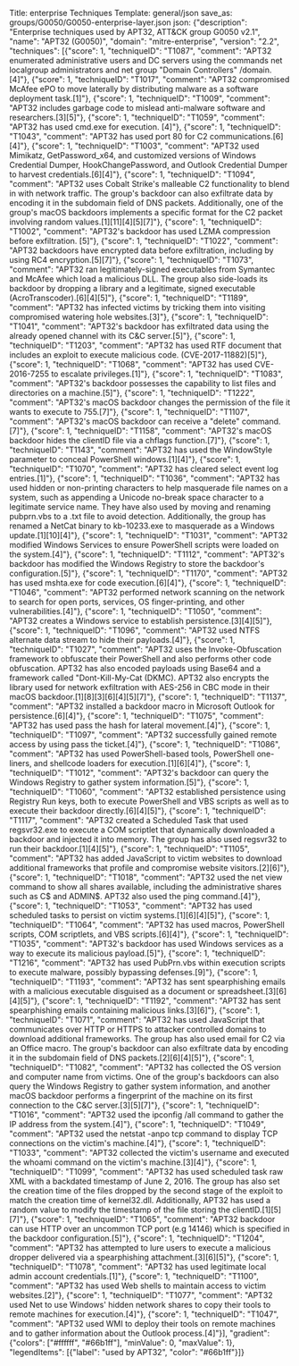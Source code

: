 Title: enterprise Techniques
Template: general/json
save_as: groups/G0050/G0050-enterprise-layer.json
json: {"description": "Enterprise techniques used by APT32, ATT&CK group G0050 v2.1", "name": "APT32 (G0050)", "domain": "mitre-enterprise", "version": "2.2", "techniques": [{"score": 1, "techniqueID": "T1087", "comment": "APT32 enumerated administrative users and DC servers using the commands net localgroup administrators and net group \"Domain Controllers\" /domain.[4]"}, {"score": 1, "techniqueID": "T1017", "comment": "APT32 compromised McAfee ePO to move laterally by distributing malware as a software deployment task.[1]"}, {"score": 1, "techniqueID": "T1009", "comment": "APT32 includes garbage code to mislead anti-malware software and researchers.[3][5]"}, {"score": 1, "techniqueID": "T1059", "comment": "APT32 has used cmd.exe for execution. [4]"}, {"score": 1, "techniqueID": "T1043", "comment": "APT32 has used port 80 for C2 communications.[6][4]"}, {"score": 1, "techniqueID": "T1003", "comment": "APT32 used Mimikatz, GetPassword_x64, and  customized versions of Windows Credential Dumper, HookChangePassword, and Outlook Credential Dumper to harvest credentials.[6][4]"}, {"score": 1, "techniqueID": "T1094", "comment": "APT32 uses Cobalt Strike's malleable C2 functionality to blend in with network traffic. The group's backdoor can also exfiltrate data by encoding it in the subdomain field of DNS packets. Additionally, one of the group's macOS backdoors implements a specific format for the C2 packet involving random values.[1][11][4][5][7]"}, {"score": 1, "techniqueID": "T1002", "comment": "APT32's backdoor has used LZMA compression before exfiltration.    [5]"}, {"score": 1, "techniqueID": "T1022", "comment": "APT32 backdoors have encrypted data before exfiltration, including by using RC4 encryption.[5][7]"}, {"score": 1, "techniqueID": "T1073", "comment": "APT32 ran legitimately-signed executables from Symantec and McAfee which load a malicious DLL. The group also side-loads its backdoor by dropping a library and a legitimate, signed executable (AcroTranscoder).[6][4][5]"}, {"score": 1, "techniqueID": "T1189", "comment": "APT32 has infected victims by tricking them into visiting compromised watering hole websites.[3]"}, {"score": 1, "techniqueID": "T1041", "comment": "APT32's backdoor has exfiltrated data using the already opened channel with its C&amp;C server.[5]"}, {"score": 1, "techniqueID": "T1203", "comment": "APT32 has used RTF document that includes an exploit to execute malicious code. (CVE-2017-11882)[5]"}, {"score": 1, "techniqueID": "T1068", "comment": "APT32 has used CVE-2016-7255 to escalate privileges.[1]"}, {"score": 1, "techniqueID": "T1083", "comment": "APT32's backdoor possesses the capability to list files and directories on a machine.[5]"}, {"score": 1, "techniqueID": "T1222", "comment": "APT32's macOS backdoor changes the permission of the file it wants to execute to 755.[7]"}, {"score": 1, "techniqueID": "T1107", "comment": "APT32's macOS backdoor can receive a \"delete\" command.[7]"}, {"score": 1, "techniqueID": "T1158", "comment": "APT32's macOS backdoor hides the clientID file via a chflags function.[7]"}, {"score": 1, "techniqueID": "T1143", "comment": "APT32 has used the WindowStyle parameter to conceal PowerShell windows.[1][4]"}, {"score": 1, "techniqueID": "T1070", "comment": "APT32 has cleared select event log entries.[1]"}, {"score": 1, "techniqueID": "T1036", "comment": "APT32 has used hidden or non-printing characters to help masquerade file names on a system, such as appending a Unicode no-break space character to a legitimate service name. They have also used by moving and renaming pubprn.vbs to a .txt file to avoid detection. Additionally, the group has renamed a NetCat binary to kb-10233.exe to masquerade as a Windows update.[1][10][4]"}, {"score": 1, "techniqueID": "T1031", "comment": "APT32 modified Windows Services to ensure PowerShell scripts were loaded on the system.[4]"}, {"score": 1, "techniqueID": "T1112", "comment": "APT32's backdoor has modified the Windows Registry to store the backdoor's configuration.[5]"}, {"score": 1, "techniqueID": "T1170", "comment": "APT32 has used mshta.exe for code execution.[6][4]"}, {"score": 1, "techniqueID": "T1046", "comment": "APT32 performed network scanning on the network to search for open ports, services, OS finger-printing, and other vulnerabilities.[4]"}, {"score": 1, "techniqueID": "T1050", "comment": "APT32 creates a Windows service to establish persistence.[3][4][5]"}, {"score": 1, "techniqueID": "T1096", "comment": "APT32 used NTFS alternate data stream to hide their payloads.[4]"}, {"score": 1, "techniqueID": "T1027", "comment": "APT32 uses the Invoke-Obfuscation framework to obfuscate their PowerShell and also performs other code obfuscation. APT32 has also encoded payloads using Base64 and a framework called \"Dont-Kill-My-Cat (DKMC). APT32 also encrypts the library used for network exfiltration with AES-256 in CBC mode in their macOS backdoor.[1][8][3][6][4][5][7]"}, {"score": 1, "techniqueID": "T1137", "comment": "APT32 installed a backdoor macro in Microsoft Outlook for persistence.[6][4]"}, {"score": 1, "techniqueID": "T1075", "comment": "APT32 has used pass the hash for lateral movement.[4]"}, {"score": 1, "techniqueID": "T1097", "comment": "APT32 successfully gained remote access by using pass the ticket.[4]"}, {"score": 1, "techniqueID": "T1086", "comment": "APT32 has used PowerShell-based tools, PowerShell one-liners, and shellcode loaders for execution.[1][6][4]"}, {"score": 1, "techniqueID": "T1012", "comment": "APT32's backdoor can query the Windows Registry to gather system information.[5]"}, {"score": 1, "techniqueID": "T1060", "comment": "APT32 established persistence using Registry Run keys, both to execute PowerShell and VBS scripts as well as to execute their backdoor directly.[6][4][5]"}, {"score": 1, "techniqueID": "T1117", "comment": "APT32 created a Scheduled Task that used regsvr32.exe to execute a COM scriptlet that dynamically downloaded a backdoor and injected it into memory. The group has also used regsvr32 to run their backdoor.[1][4][5]"}, {"score": 1, "techniqueID": "T1105", "comment": "APT32 has added JavaScript to victim websites to download additional frameworks that profile and compromise website visitors.[2][6]"}, {"score": 1, "techniqueID": "T1018", "comment": "APT32 used the net view command to show all shares available, including the administrative shares such as C$ and ADMIN$. APT32 also used the ping command.[4]"}, {"score": 1, "techniqueID": "T1053", "comment": "APT32 has used scheduled tasks to persist on victim systems.[1][6][4][5]"}, {"score": 1, "techniqueID": "T1064", "comment": "APT32 has used macros, PowerShell scripts, COM scriptlets, and VBS scripts.[6][4]"}, {"score": 1, "techniqueID": "T1035", "comment": "APT32's backdoor has used Windows services as a way to execute its malicious payload.[5]"}, {"score": 1, "techniqueID": "T1216", "comment": "APT32 has used PubPrn.vbs within execution scripts to execute malware, possibly bypassing defenses.[9]"}, {"score": 1, "techniqueID": "T1193", "comment": "APT32 has sent spearphishing emails with a malicious executable disguised as a document or spreadsheet.[3][6][4][5]"}, {"score": 1, "techniqueID": "T1192", "comment": "APT32 has sent spearphishing emails containing malicious links.[3][6]"}, {"score": 1, "techniqueID": "T1071", "comment": "APT32 has used JavaScript that communicates over HTTP or HTTPS to attacker controlled domains to download additional frameworks. The group has also used email for C2 via an Office macro. The group's backdoor can also exfiltrate data by encoding it in the subdomain field of DNS packets.[2][6][4][5]"}, {"score": 1, "techniqueID": "T1082", "comment": "APT32 has collected the OS version and computer name from victims. One of the group's backdoors can also query the Windows Registry to gather system information, and another macOS backdoor performs a fingerprint of the machine on its first connection to the C&amp;C server.[3][5][7]"}, {"score": 1, "techniqueID": "T1016", "comment": "APT32 used the ipconfig /all command to gather the IP address from the system.[4]"}, {"score": 1, "techniqueID": "T1049", "comment": "APT32 used the netstat -anpo tcp command to display TCP connections on the victim's machine.[4]"}, {"score": 1, "techniqueID": "T1033", "comment": "APT32 collected the victim's username and executed the whoami command on the victim's machine.[3][4]"}, {"score": 1, "techniqueID": "T1099", "comment": "APT32 has used scheduled task raw XML with a backdated timestamp of June 2, 2016. The group has also set the creation time of the files dropped by the second stage of the exploit to match the creation time of kernel32.dll. Additionally, APT32 has used a random value to modify the timestamp of the file storing the clientID.[1][5][7]"}, {"score": 1, "techniqueID": "T1065", "comment": "APT32 backdoor can use HTTP over an uncommon TCP port (e.g 14146) which is specified in the backdoor configuration.[5]"}, {"score": 1, "techniqueID": "T1204", "comment": "APT32 has attempted to lure users to execute a malicious dropper delivered via a spearphishing attachment.[3][6][5]"}, {"score": 1, "techniqueID": "T1078", "comment": "APT32 has used legitimate local admin account credentials.[1]"}, {"score": 1, "techniqueID": "T1100", "comment": "APT32 has used Web shells to maintain access to victim websites.[2]"}, {"score": 1, "techniqueID": "T1077", "comment": "APT32 used Net to use Windows' hidden network shares to copy their tools to remote machines for execution.[4]"}, {"score": 1, "techniqueID": "T1047", "comment": "APT32 used WMI to deploy their tools on remote machines and to gather information about the Outlook process.[4]"}], "gradient": {"colors": ["#ffffff", "#66b1ff"], "minValue": 0, "maxValue": 1}, "legendItems": [{"label": "used by APT32", "color": "#66b1ff"}]}